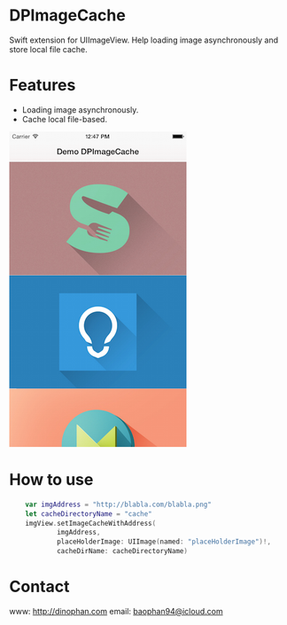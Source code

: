 # DPImageCache
Swift extension for UIImageView. Help loading image asynchronously and store local file cache.

# Features
- Loading image asynchronously.
- Cache local file-based.


![alt tag](https://raw.githubusercontent.com/dphans/DPImageCache/master/Screenshot.png)

# How to use
```swift
    var imgAddress = "http://blabla.com/blabla.png"
    let cacheDirectoryName = "cache"
    imgView.setImageCacheWithAddress(
            imgAddress,
            placeHolderImage: UIImage(named: "placeHolderImage")!,
            cacheDirName: cacheDirectoryName)
```

# Contact
www: http://dinophan.com
email: baophan94@icloud.com
